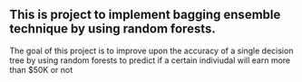 ## This is project to implement bagging ensemble technique by using random forests.

The goal of this project is to improve upon the accuracy of a single decision tree by using random forests to predict if a certain indiviudal will earn more than $50K or not
